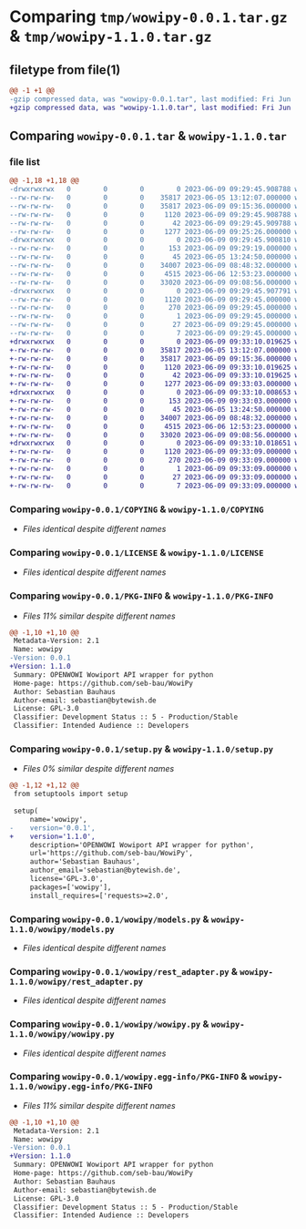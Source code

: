 # Comparing `tmp/wowipy-0.0.1.tar.gz` & `tmp/wowipy-1.1.0.tar.gz`

## filetype from file(1)

```diff
@@ -1 +1 @@
-gzip compressed data, was "wowipy-0.0.1.tar", last modified: Fri Jun  9 09:29:45 2023, max compression
+gzip compressed data, was "wowipy-1.1.0.tar", last modified: Fri Jun  9 09:33:10 2023, max compression
```

## Comparing `wowipy-0.0.1.tar` & `wowipy-1.1.0.tar`

### file list

```diff
@@ -1,18 +1,18 @@
-drwxrwxrwx   0        0        0        0 2023-06-09 09:29:45.908788 wowipy-0.0.1/
--rw-rw-rw-   0        0        0    35817 2023-06-05 13:12:07.000000 wowipy-0.0.1/COPYING
--rw-rw-rw-   0        0        0    35817 2023-06-09 09:15:36.000000 wowipy-0.0.1/LICENSE
--rw-rw-rw-   0        0        0     1120 2023-06-09 09:29:45.908788 wowipy-0.0.1/PKG-INFO
--rw-rw-rw-   0        0        0       42 2023-06-09 09:29:45.909788 wowipy-0.0.1/setup.cfg
--rw-rw-rw-   0        0        0     1277 2023-06-09 09:25:26.000000 wowipy-0.0.1/setup.py
-drwxrwxrwx   0        0        0        0 2023-06-09 09:29:45.900810 wowipy-0.0.1/wowipy/
--rw-rw-rw-   0        0        0      153 2023-06-09 09:29:19.000000 wowipy-0.0.1/wowipy/__init__.py
--rw-rw-rw-   0        0        0       45 2023-06-05 13:24:50.000000 wowipy-0.0.1/wowipy/exceptions.py
--rw-rw-rw-   0        0        0    34007 2023-06-09 08:48:32.000000 wowipy-0.0.1/wowipy/models.py
--rw-rw-rw-   0        0        0     4515 2023-06-06 12:53:23.000000 wowipy-0.0.1/wowipy/rest_adapter.py
--rw-rw-rw-   0        0        0    33020 2023-06-09 09:08:56.000000 wowipy-0.0.1/wowipy/wowipy.py
-drwxrwxrwx   0        0        0        0 2023-06-09 09:29:45.907791 wowipy-0.0.1/wowipy.egg-info/
--rw-rw-rw-   0        0        0     1120 2023-06-09 09:29:45.000000 wowipy-0.0.1/wowipy.egg-info/PKG-INFO
--rw-rw-rw-   0        0        0      270 2023-06-09 09:29:45.000000 wowipy-0.0.1/wowipy.egg-info/SOURCES.txt
--rw-rw-rw-   0        0        0        1 2023-06-09 09:29:45.000000 wowipy-0.0.1/wowipy.egg-info/dependency_links.txt
--rw-rw-rw-   0        0        0       27 2023-06-09 09:29:45.000000 wowipy-0.0.1/wowipy.egg-info/requires.txt
--rw-rw-rw-   0        0        0        7 2023-06-09 09:29:45.000000 wowipy-0.0.1/wowipy.egg-info/top_level.txt
+drwxrwxrwx   0        0        0        0 2023-06-09 09:33:10.019625 wowipy-1.1.0/
+-rw-rw-rw-   0        0        0    35817 2023-06-05 13:12:07.000000 wowipy-1.1.0/COPYING
+-rw-rw-rw-   0        0        0    35817 2023-06-09 09:15:36.000000 wowipy-1.1.0/LICENSE
+-rw-rw-rw-   0        0        0     1120 2023-06-09 09:33:10.019625 wowipy-1.1.0/PKG-INFO
+-rw-rw-rw-   0        0        0       42 2023-06-09 09:33:10.019625 wowipy-1.1.0/setup.cfg
+-rw-rw-rw-   0        0        0     1277 2023-06-09 09:33:03.000000 wowipy-1.1.0/setup.py
+drwxrwxrwx   0        0        0        0 2023-06-09 09:33:10.008653 wowipy-1.1.0/wowipy/
+-rw-rw-rw-   0        0        0      153 2023-06-09 09:33:03.000000 wowipy-1.1.0/wowipy/__init__.py
+-rw-rw-rw-   0        0        0       45 2023-06-05 13:24:50.000000 wowipy-1.1.0/wowipy/exceptions.py
+-rw-rw-rw-   0        0        0    34007 2023-06-09 08:48:32.000000 wowipy-1.1.0/wowipy/models.py
+-rw-rw-rw-   0        0        0     4515 2023-06-06 12:53:23.000000 wowipy-1.1.0/wowipy/rest_adapter.py
+-rw-rw-rw-   0        0        0    33020 2023-06-09 09:08:56.000000 wowipy-1.1.0/wowipy/wowipy.py
+drwxrwxrwx   0        0        0        0 2023-06-09 09:33:10.018651 wowipy-1.1.0/wowipy.egg-info/
+-rw-rw-rw-   0        0        0     1120 2023-06-09 09:33:09.000000 wowipy-1.1.0/wowipy.egg-info/PKG-INFO
+-rw-rw-rw-   0        0        0      270 2023-06-09 09:33:09.000000 wowipy-1.1.0/wowipy.egg-info/SOURCES.txt
+-rw-rw-rw-   0        0        0        1 2023-06-09 09:33:09.000000 wowipy-1.1.0/wowipy.egg-info/dependency_links.txt
+-rw-rw-rw-   0        0        0       27 2023-06-09 09:33:09.000000 wowipy-1.1.0/wowipy.egg-info/requires.txt
+-rw-rw-rw-   0        0        0        7 2023-06-09 09:33:09.000000 wowipy-1.1.0/wowipy.egg-info/top_level.txt
```

### Comparing `wowipy-0.0.1/COPYING` & `wowipy-1.1.0/COPYING`

 * *Files identical despite different names*

### Comparing `wowipy-0.0.1/LICENSE` & `wowipy-1.1.0/LICENSE`

 * *Files identical despite different names*

### Comparing `wowipy-0.0.1/PKG-INFO` & `wowipy-1.1.0/PKG-INFO`

 * *Files 11% similar despite different names*

```diff
@@ -1,10 +1,10 @@
 Metadata-Version: 2.1
 Name: wowipy
-Version: 0.0.1
+Version: 1.1.0
 Summary: OPENWOWI Wowiport API wrapper for python
 Home-page: https://github.com/seb-bau/WowiPy
 Author: Sebastian Bauhaus
 Author-email: sebastian@bytewish.de
 License: GPL-3.0
 Classifier: Development Status :: 5 - Production/Stable
 Classifier: Intended Audience :: Developers
```

### Comparing `wowipy-0.0.1/setup.py` & `wowipy-1.1.0/setup.py`

 * *Files 0% similar despite different names*

```diff
@@ -1,12 +1,12 @@
 from setuptools import setup
 
 setup(
     name='wowipy',
-    version='0.0.1',
+    version='1.1.0',
     description='OPENWOWI Wowiport API wrapper for python',
     url='https://github.com/seb-bau/WowiPy',
     author='Sebastian Bauhaus',
     author_email='sebastian@bytewish.de',
     license='GPL-3.0',
     packages=['wowipy'],
     install_requires=['requests>=2.0',
```

### Comparing `wowipy-0.0.1/wowipy/models.py` & `wowipy-1.1.0/wowipy/models.py`

 * *Files identical despite different names*

### Comparing `wowipy-0.0.1/wowipy/rest_adapter.py` & `wowipy-1.1.0/wowipy/rest_adapter.py`

 * *Files identical despite different names*

### Comparing `wowipy-0.0.1/wowipy/wowipy.py` & `wowipy-1.1.0/wowipy/wowipy.py`

 * *Files identical despite different names*

### Comparing `wowipy-0.0.1/wowipy.egg-info/PKG-INFO` & `wowipy-1.1.0/wowipy.egg-info/PKG-INFO`

 * *Files 11% similar despite different names*

```diff
@@ -1,10 +1,10 @@
 Metadata-Version: 2.1
 Name: wowipy
-Version: 0.0.1
+Version: 1.1.0
 Summary: OPENWOWI Wowiport API wrapper for python
 Home-page: https://github.com/seb-bau/WowiPy
 Author: Sebastian Bauhaus
 Author-email: sebastian@bytewish.de
 License: GPL-3.0
 Classifier: Development Status :: 5 - Production/Stable
 Classifier: Intended Audience :: Developers
```

